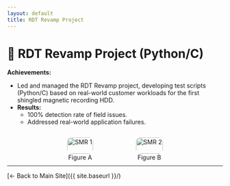 ```yaml
---
layout: default
title: RDT Revamp Project
---
```



# 🚀 RDT Revamp Project (Python/C)  
**Achievements:**  
- Led and managed the RDT Revamp project, developing test scripts (Python/C) based on real-world customer workloads for the first shingled magnetic recording HDD.  
- **Results:**  
  - 100% detection rate of field issues.
  - Addressed real-world application failures.
 
<!-- HTML block for side-by-side images -->
<div style="display: flex; gap: 20px; justify-content: center;">
  <figure style="text-align: center;"> 
    <img src="{{ site.baseurl }}/projects/my-project/assets/images/sample1.jpg" alt="SMR 1" style="width: 100%; max-width: 600px; border-radius: 10px;">
    <figcaption>Figure A</figcaption>
  </figure>
  <figure style="text-align: center;">
    <img src="{{ site.baseurl }}/projects/my-project/assets/images/sample2.jpg" alt="SMR 2" style="width: 100%; max-width: 600px; border-radius: 10px;">
    <figcaption>Figure B</figcaption>
  </figure>
</div>

---
[← Back to Main Site]({{ site.baseurl }}/)

